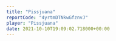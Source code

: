 ```yaml
---
title: "Pissjuana"
reportCode: "4yrtmDTNkwGfznvJ"
player: "Pissjuana"
date: 2021-10-10T19:09:02.718000+00:00
---
```

